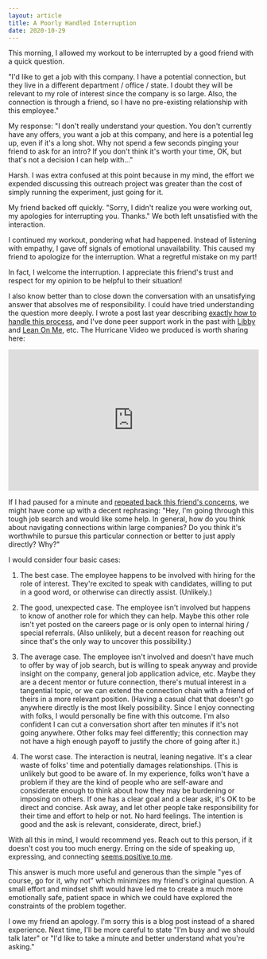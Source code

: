 ```yaml
---
layout: article
title: A Poorly Handled Interruption
date: 2020-10-29
---
```


This morning, I allowed my workout to be interrupted by a good friend with a quick question.

"I'd like to get a job with this company. I have a potential connection, but they live in a different department / office / state. I doubt they will be relevant to my role of interest since the company is so large. Also, the connection is through a friend, so I have no pre-existing relationship with this employee."

My response: "I don't really understand your question. You don't currently have any offers, you want a job at this company, and here is a potential leg up, even if it's a long shot. Why not spend a few seconds pinging your friend to ask for an intro? If you don't think it's worth your time, OK, but that's not a decision I can help with..."

Harsh. I was extra confused at this point because in my mind, the effort we expended discussing this outreach project was greater than the cost of simply running the experiment, just going for it.

My friend backed off quickly. "Sorry, I didn't realize you were working out, my apologies for interrupting you. Thanks." We both left unsatisfied with the interaction.

I continued my workout, pondering what had happened. Instead of listening with empathy, I gave off signals of emotional unavailability. This caused my friend to apologize for the interruption. What a regretful mistake on my part!

In fact, I welcome the interruption. I appreciate this friend's trust and respect for my opinion to be helpful to their situation!

I also know better than to close down the conversation with an unsatisfying answer that absolves me of responsibility. I could have tried understanding the question more deeply. I wrote a post last year describing [exactly how to handle this process](/life-decision-advice), and I've done peer support work in the past with [Libby](https://www.libbymahaffy.com/bio) and [Lean On Me](https://lean0n.me/), etc. The Hurricane Video we produced is worth sharing here:

<div style="width: 100%; height: 0; position: relative; padding-bottom: 56.25%;"><iframe style="width:100%;height:100%; position: absolute;" src="https://www.youtube.com/embed/66qQRMfW1Xg" frameborder="0" allow="accelerometer; autoplay; clipboard-write; encrypted-media; gyroscope; picture-in-picture" allowfullscreen></iframe></div>

If I had paused for a minute and [repeated back this friend's concerns](/skill-mirroring), we might have come up with a decent rephrasing: "Hey, I'm going through this tough job search and would like some help. In general, how do you think about navigating connections within large companies? Do you think it's worthwhile to pursue this particular connection or better to just apply directly? Why?"

I would consider four basic cases:

1. The best case. The employee happens to be involved with hiring for the role of interest. They're excited to speak with candidates, willing to put in a good word, or otherwise can directly assist. (Unlikely.)

2. The good, unexpected case. The employee isn't involved but happens to know of another role for which they can help. Maybe this other role isn't yet posted on the careers page or is only open to internal hiring / special referrals. (Also unlikely, but a decent reason for reaching out since that's the only way to uncover this possibility.)

3. The average case. The employee isn't involved and doesn't have much to offer by way of job search, but is willing to speak anyway and provide insight on the company, general job application advice, etc. Maybe they are a decent mentor or future connection, there's mutual interest in a tangential topic, or we can extend the connection chain with a friend of theirs in a more relevant position. (Having a casual chat that doesn't go anywhere directly is the most likely possibility. Since I enjoy connecting with folks, I would personally be fine with this outcome. I'm also confident I can cut a conversation short after ten minutes if it's not going anywhere. Other folks may feel differently; this connection may not have a high enough payoff to justify the chore of going after it.)

4. The worst case. The interaction is neutral, leaning negative. It's a clear waste of folks' time and potentially damages relationships. (This is unlikely but good to be aware of. In my experience, folks won't have a problem if they are the kind of people who are self-aware and considerate enough to think about how they may be burdening or imposing on others. If one has a clear goal and a clear ask, it's OK to be direct and concise. Ask away, and let other people take responsibility for their time and effort to help or not. No hard feelings. The intention is good and the ask is relevant, considerate, direct, brief.)

With all this in mind, I would recommend yes. Reach out to this person, if it doesn't cost you too much energy. Erring on the side of speaking up, expressing, and connecting [seems positive to me](/positive-sum).

This answer is much more useful and generous than the simple "yes of course, go for it, why not" which minimizes my friend's original question. A small effort and mindset shift would have led me to create a much more emotionally safe, patient space in which we could have explored the constraints of the problem together.

I owe my friend an apology. I'm sorry this is a blog post instead of a shared experience. Next time, I'll be more careful to state "I'm busy and we should talk later" or "I'd like to take a minute and better understand what you're asking."
